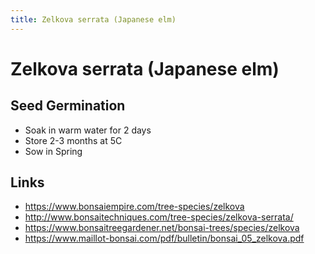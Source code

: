 ```yaml
---
title: Zelkova serrata (Japanese elm)
---
```


# Zelkova serrata (Japanese elm)

## Seed Germination

- Soak in warm water for 2 days
- Store 2-3 months at 5C
- Sow in Spring

## Links

- https://www.bonsaiempire.com/tree-species/zelkova
- http://www.bonsaitechniques.com/tree-species/zelkova-serrata/
- https://www.bonsaitreegardener.net/bonsai-trees/species/zelkova
- https://www.maillot-bonsai.com/pdf/bulletin/bonsai_05_zelkova.pdf
